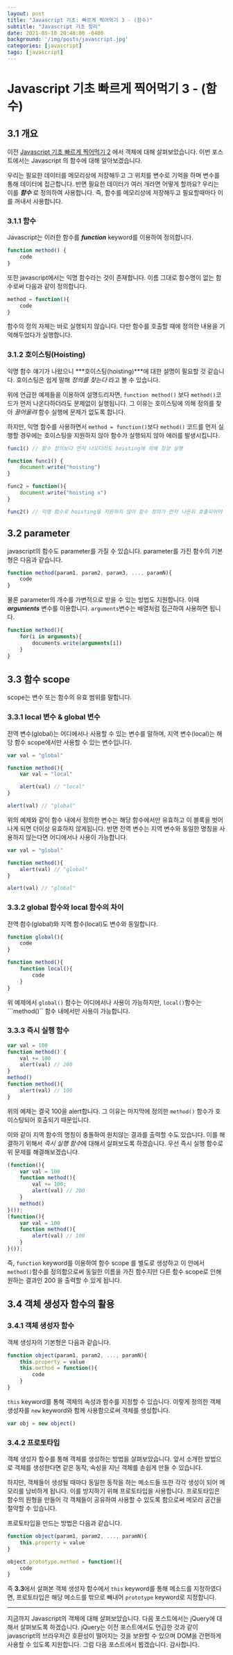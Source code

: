 ```yaml
---
layout: post
title: "Javascript 기초: 빠르게 찍어먹기 3 - (함수)"
subtitle: "Javascript 기초 정리"
date: 2021-05-10 20:48:00 -0400
background: '/img/posts/javascript.jpg'
categories: [javascript]
tags: [javascript]
---
```

# Javascript 기초 빠르게 찍어먹기 3 - (함수)

## 3.1 개요
이전 [Javascript 기초 빠르게 찍어먹기 2](https://takehoon.github.io/javascript/2021/05/10/javascript기초빠르게찍어먹기2.html) 에서 객체에 대해 살펴보았습니다. 이번 포스트에서는 Javascript 의 함수에 대해 알아보겠습니다.

우리는 필요한 데이터를 메모리상에 저장해두고 그 위치를 변수로 기억을 하며 변수를 통해 데이터에 접근합니다. 반면 필요한 데이터가 여러 개라면 어떻게 할까요? 우리는 이를 ***함수*** 로 정의하여 사용합니다. 즉, 함수를 메모리상에 저장해두고 필요할때마다 이를 꺼내서 사용합니다.

### 3.1.1 함수
Javascript는 이러한 함수를 ***function*** keyword를 이용하여 정의합니다.
```js
function method() {
    code
}
```
또한 javascript에서는 익명 함수라는 것이 존재합니다. 이름 그대로 함수명이 없는 함수로써 다음과 같이 정의합니다.
```js
method = function(){
    code
}
```

함수의 정의 자체는 바로 실행되지 않습니다. 다만 함수를 호출할 때에 정의한 내용을 기억해두었다가 실행합니다.

### 3.1.2 호이스팅(Hoisting)
익명 함수 얘기가 나왔으니 ***호이스팅(hoisting)***에 대한 설명이 필요할 것 같습니다. 호이스팅은 쉽게 말해 *정의를 찾는다* 라고 볼 수 있습니다. 

위에 언급한 예제들을 이용하여 설명드리자면, ```function method()``` 보다 ```method()```코드가 먼저 나온다하더라도 문제없이 실행됩니다. 그 이유는 호이스팅에 의해 정의를 찾아 *끌어올려* 함수 실행에 문제가 없도록 합니다.

하지만, 익명 함수를 사용하면서 ```method = function()```보다 ```method()``` 코드를 먼저 실행할 경우에는 호이스팅을 지원하지 않아 함수가 실행되지 않아 에러를 발생시킵니다.
```js
func1() // 함수 정의보다 먼저 나오더라도 hoisting에 의해 정상 실행

function func1() {
    document.write("hoisting")
}

func2 = function(){
    document.write("hoisting x")
}

func2() // 익명 함수로 hoisting을 지원하지 않아 함수 정의가 먼저 나온뒤 호출되어야 한다.
```

## 3.2 parameter
javascript의 함수도 parameter를 가질 수 있습니다. parameter를 가진 함수의 기본형은 다음과 같습니다.
```js
function method(param1, param2, param3, ..., paramN){
    code
}
```

물론 parameter의 개수를 가변적으로 받을 수 있는 방법도 지원합니다. 이때 ***arguments*** 변수를 이용합니다. ```arguments```변수는 배열처럼 접근하여 사용하면 됩니다.
```js
function method(){
    for(i in arguments){
        documents.write(arguments[i])
    }
}
```

## 3.3 함수 scope
scope는 변수 또는 함수의 유효 범위를 말합니다.

### 3.3.1 local 변수 & global 변수
전역 변수(global)는 어디에서나 사용할 수 있는 변수를 말하며, 지역 변수(local)는 해당 함수 scope에서만 사용할 수 있는 변수입니다.
```js
var val = "global"

function method(){
    var val = "local"

    alert(val) // "local"
}

alert(val) // "global"
```
위의 예제와 같이 함수 내에서 정의한 변수는 해당 함수에서만 유효하고 이 블록을 벗어나게 되면 더이상 유효하지 않게됩니다. 반면 전역 변수는 지역 변수와 동일한 명칭을 사용하지 않는다면 어디에서나 사용이 가능합니다.
```js
var val = "global"

function method(){
    alert(val) // "global"
}

alert(val) // "global"
```

### 3.3.2 global 함수와 local 함수의 차이
전역 함수(global)와 지역 함수(local)도 변수와 동일합니다.
```js
function global(){
    code
}

function method(){
    function local(){
        code
    }
}
```
위 예제에서 ```global()``` 함수는 어디에서나 사용이 가능하지만, ```local()```함수는 ```method()`` 함수 내에서만 사용이 가능합니다.

### 3.3.3 즉시 실행 함수
```js
var val = 100
function method() {
    val += 100
    alert(val) // 200
}
method()
function method(){
    alert(val) // 100
}
```
위의 예제는 결국 100을 alert합니다. 그 이유는 마지막에 정의한 ```method()``` 함수가 호이스팅되어 호출되기 때문입니다.

이와 같이 지역 함수의 명칭이 충돌하여 원치않는 결과를 출력할 수도 있습니다. 이를 해결하기 위해서 *즉시 실행 함수*에 대해서 살펴보도록 하겠습니다. 우선 즉시 실행 함수로 위 문제를 해결해보겠습니다.
```js
(function(){
    var val = 100
    function method(){
        val += 100;
        alert(val) // 200
    }
    method() 
}());
(function(){
    var val = 100
    function method(){
        alert(val) // 100
    }
}());
```
즉, ```function``` keyword를 이용하여 함수 scope 를 별도로 생성하고 이 안에서 ```method()```함수를 정의함으로써 동일한 이름을 가진 함수지만 다른 함수 scope로 인해 원하는 결과인 200 을 출력할 수 있게 됩니다. 

## 3.4 객체 생성자 함수의 활용
### 3.4.1 객체 생성자 함수
객체 생성자의 기본형은 다음과 같습니다.
```js
function object(param1, param2, ..., paramN){
    this.property = value
    this.method = function(){
        code
    }
}
```
```this``` keyword를 통해 객체의 속성과 함수를 지정할 수 있습니다.
이렇게 정의한 객체 생성자를 ```new``` keyword와 함께 사용함으로써 객체를 생성합니다.
```js
var obj = new object()
```

### 3.4.2 프로토타입
객체 생성자 함수를 통해 객체를 생성하는 방법을 살펴보았습니다. 앞서 소개한 방법으로 객체를 생성한다면 같은 동작, 속성을 지닌 객체를 손쉽게 만들 수 있습니다.

하지만, 객체들이 생성될 때마다 동일한 동작을 하는 메소드들 또한 각각 생성이 되어 메모리를 낭비하게 됩니다. 이를 방지하기 위해 프로토타입을 사용합니다. 프로토타입은 함수의 원형을 만들어 각 객체들이 공유하여 사용할 수 있도록 함으로써 메모리 공간을 절약할 수 있습니다.

프로토타입을 만드는 방법은 다음과 같습니다.
```js
function object(param1, param2, ..., paramN){
    this.property = value
}

object.prototype.method = function(){
    code
}
```
즉 **3.3**에서 살펴본 객체 생성자 함수에서 ```this``` keyword를 통해 메소드를 지정하였다면, 프로토타입은 해당 메소드를 밖으로 빼내어 ```prototype``` keyword로 지정합니다.

---
지금까지 Javascript의 객체에 대해 살펴보았습니다. 다음 포스트에서는 jQuery에 대해서 살펴보도록 하겠습니다. jQuery는 이전 포스트에서도 언급한 것과 같이 javascript의 브라우저간 호환성이 떨어지는 것을 보완할 수 있으며 DOM을 간편하게 사용할 수 있도록 지원합니다. 그럼 다음 포스트에서 뵙겠습니다. 감사합니다.